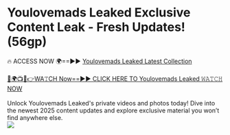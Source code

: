 # Youlovemads Leaked Exclusive Content Leak - Fresh Updates! (56gp)

🔥 ACCESS NOW 🌍==►► <a href="https://tinyurl.com/kvy9nzfs" rel="nofollow">Youlovemads Leaked Latest Collection</a>
<br><br>
[🔴🌍📺📱👉WA𝚃CH Now==►► CLICK HERE TO Youlovemads Leaked 𝚆𝙰𝚃𝙲𝙷 NOW](https://tinyurl.com/kvy9nzfs)
<br><br>
Unlock Youlovemads Leaked's private videos and photos today! Dive into the newest 2025 content updates and explore exclusive material you won’t find anywhere else.
<br>
<a href="https://tinyurl.com/kvy9nzfs" rel="nofollow" data-target="animated-image.originalLink"><img src="https://camo.githubusercontent.com/8a4f000d20f83aca3bf7ec5f350d767afa0574a8a352519fd8cfa583a6f93a33/68747470733a2f2f692e696d6775722e636f6d2f644a486b345a712e676966" data-canonical-src="https://i.imgur.com/dJHk4Zq.gif" style="max-width: 100%; display: inline-block;" data-target="animated-image.originalImage"></a>
<br>
